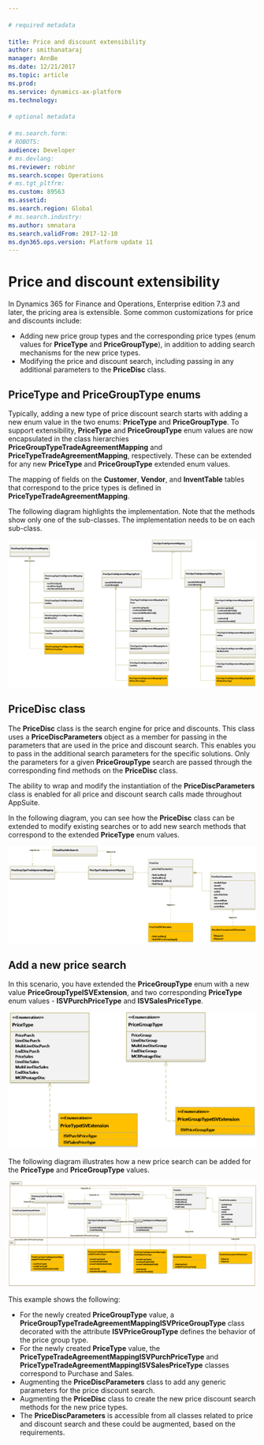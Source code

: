 ```yaml
---

# required metadata

title: Price and discount extensibility
author: smithanataraj
manager: AnnBe
ms.date: 12/21/2017
ms.topic: article
ms.prod: 
ms.service: dynamics-ax-platform
ms.technology: 

# optional metadata

# ms.search.form: 
# ROBOTS: 
audience: Developer
# ms.devlang: 
ms.reviewer: robinr
ms.search.scope: Operations
# ms.tgt_pltfrm: 
ms.custom: 89563
ms.assetid: 
ms.search.region: Global
# ms.search.industry: 
ms.author: smnatara
ms.search.validFrom: 2017-12-10
ms.dyn365.ops.version: Platform update 11
---
```


# Price and discount extensibility

In Dynamics 365 for Finance and Operations, Enterprise edition 7.3 and later, the pricing area is extensible. Some common customizations for price and discounts include:
- Adding new price group types and the corresponding price types (enum values for **PriceType** and **PriceGroupType**), in addition to adding search mechanisms for the new price types.
- Modifying the price and discount search, including passing in any additional parameters to the **PriceDisc** class. 

## PriceType and PriceGroupType enums
Typically, adding a new type of price discount search starts with adding a new enum value in the two enums: **PriceType** and **PriceGroupType**. To support extensibility, **PriceType** and **PriceGroupType** enum values are now encapsulated in the class hierarchies **PriceGroupTypeTradeAgreementMapping** and **PriceTypeTradeAgreementMapping**, respectively. These can be extended for any new **PriceType** and **PriceGroupType** extended enum values.

The mapping of fields on the **Customer**, **Vendor**, and **InventTable** tables that  correspond to the price types is defined in **PriceTypeTradeAgreementMapping**. 

The following diagram highlights the implementation. Note that the methods show only one of the sub-classes. The implementation needs to be on each sub-class. 

![PriceGroupTypeTradeAgreementMapping](media/PricingFall20171.png)

## PriceDisc class

The **PriceDisc** class is the search engine for price and discounts. This class uses a **PriceDiscParameters** object as a member for passing in the parameters that are used in the price and discount search. This enables you to pass in the additional search parameters for the specific solutions. Only the parameters for a given **PriceGroupType** search are passed through the corresponding find methods on the **PriceDisc** class. 

The ability to wrap and modify the instantiation of the **PriceDiscParameters** class is enabled for all price and discount search calls made throughout AppSuite.

In the following diagram, you can see how the **PriceDisc** class can be extended to modify existing searches or to add new search methods that correspond to the extended **PriceType** enum values.

![PriceDiscClass](media/PricingFall20172.png)

## Add a new price search

In this scenario, you have extended the **PriceGroupType** enum with a new value **PriceGroupTypeISVExtension**, and two corresponding **PriceType** enum values - **ISVPurchPriceType** and **ISVSalesPriceType**. 

![WalkThrough1](media/PricingFall20173.png)

The following diagram illustrates how a new price search can be added for the **PriceType** and **PriceGroupType** values.

![WalkThrough2](media/PricingFall20174.png)

This example shows the following:

- For the newly created **PriceGroupType** value, a **PriceGroupTypeTradeAgreementMappingISVPriceGroupType** class decorated with the attribute **ISVPriceGroupType** defines the behavior of the price group type.
- For the newly created **PriceType** value, the **PriceTypeTradeAgreementMappingISVPurchPriceType** and **PriceTypeTradeAgreementMappingISVSalesPriceType** classes correspond to Purchase and Sales.
- Augmenting the **PriceDiscParameters** class to add any generic parameters for the price discount search.
- Augmenting the **PriceDisc** class to create the new price discount search methods for the new price types.
- The **PriceDiscParameters** is accessible from all classes related to price and discount search and these could be augmented, based on the requirements. 
